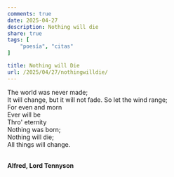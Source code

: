 ```yaml
---
comments: true
date: 2025-04-27
description: Nothing will die
share: true
tags: [
    "poesía", "citas"
]

title: Nothing will Die
url: /2025/04/27/nothingwilldie/
---
```


The world was never made;  
It will change, but it will not fade. 
So let the wind range;  
For even and morn  
Ever will be  
Thro' eternity  
Nothing was born;  
Nothing will die;  
All things will change.  
&nbsp;
&nbsp;

**Alfred, Lord Tennyson**